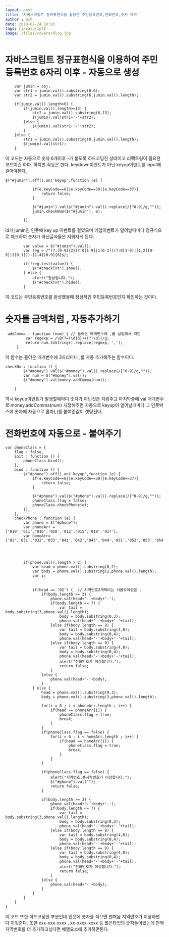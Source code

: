 ```yaml
---
layout: post
title: '자바스크립트 정규표현식을 활용한 주민등록번호,전화번호,숫자 체크'
author : 효준
date: 2018-07-24 10:03
tags: [javascript]
image: /files/covers/blog.jpg
---
```


# 자바스크립트 정규표현식을 이용하여 주민등록번호 6자리 이후 - 자동으로 생성


        var jumin = obj;
        var str1 = jumin.val().substring(0,6);
        var str2 = jumin.val().substring(6,jumin.val().length);

        if(jumin.val().length>6) {
            if(jumin.val().length>=13) {
                str2 = jumin.val().substring(6,13);
                $(jumin).val(str1+'-'+str2);
            }else {
                $(jumin).val(str1+'-'+str2);
            }
        }else {
            str1 = jumin.val().substring(0,jumin.val().length);
            $(jumin).val(str1);
        }

이 코드는 자동으로 숫자 6개이후 -가 붙도록 하드코딩한 상태이고 리팩토링이 필요한 코드이긴 하다.
하지만 작동은 한다.
keydown이벤트가 아닌 keyup이벤트를 input에 걸어야한다.

    $("#jumin").off().on('keyup',function (e) {

                if(e.keyCode==8||e.keyCode==39||e.keyCode==37){
                    return false;
                }

                $("#jumin").val($("#jumin").val().replace(/[^0-9]/g,""));
                jumin.checkNum($("#jumin"), e);

            });

id가 jumin인 인풋에 key up 이벤트를 걸었으며 키업이벤트가 일어날때마다 정규식으로 체크하여 숫자가 아닌글자들은
지워지게 된다.

            var value = $("#jumin").val();
            var reg = /^(?:[0-9]{2}(?:0[1-9]|1[0-2])(?:0[1-9]|[1,2][0-9]|3[0,1]))-[1-4][0-9]{6}$/;

            if(!reg.test(value)) {
                $("#checkTxt").show();
            } else {
                alert("정상입니다.");
                $("#checkTxt").hide();
            }

이 코드는 주민등록번호를 완성했을때 정상적인 주민등록번호인지 확인하는 것이다.

# 숫자를 금액처럼 , 자동추가하기

     addComma : function (num) { // 들어온 매개변수에 ,를 삽입해서 리턴
             var regexp = /\B(?=(\d{3})+(?!\d))/g;
             return num.toString().replace(regexp, ',');
         }

 이 함수는 들어온 매개변수에 3자리마다 ,를 자동 추가해주는 함수이다.

    checkNm : function () {
            $("#money").val($("#money").val().replace(/[^0-9]/g,""));
            var num = $("#money").val();
            $("#money").val(money.addComma(num));

        }
역시 keyup이벤트가 발생할때마다 숫자가 아닌것은 지워주고 마지막줄에 val 매개변수로 money.addComma(num)
지정해주면 자동으로 keyup이 일어날때마다 그 인풋박스에 숫자에 자동으로 콤마(,)를 붙여준값이 셋팅된다.

# 전화번호에 자동으로 - 붙여주기

    var phoneClass = {
        flag : false,
        init : function () {
            phoneClass.bind();
        },
        bind : function () {
            $("#phone").off().on('keyup',function (e) {
                if(e.keyCode==8||e.keyCode==39||e.keyCode==37){
                    return false;
                }

                $("#phone").val($("#phone").val().replace(/[^0-9]/g,""));
                phoneClass.flag = false;
                phoneClass.checkPhone(e);
            });
        },
        checkPhone : function (e) {
            var phone = $("#phone");
            var phoneArr = ['010','011','016','018','012','015','019','017'];
            var homeArr=['02','031','032','033','041','042','043','044','051','052','053','054','055','061','062','063','064'];




            if(phone.val().length > 2) {
                var head = phone.val().substring(0,2);
                var body = phone.val().substring(2,phone.val().length);
                var i;


                if(head == '02') {  // 지역번호2개짜리는 서울밖에없음 .
                    if(body.length >= 3) {
                        phone.val(head+'-'+body+'-');
                        if(body.length <= 7) {
                            var tail = body.substring(3,phone.val().length);
                            body = body.substring(0,3);
                            phone.val(head+'-'+body+'-'+tail);
                        }else if(body.length == 8) {
                            var tail = body.substring(4,8);
                            body = body.substring(0,4);
                            phone.val(head+'-'+body+'-'+tail);
                        }else if(body.length == 9) {
                            var tail = body.substring(4,8);
                            body = body.substring(0,4);
                            phone.val(head+'-'+body+'-'+tail);
                            alert("전화번호가 이상합니다.");
                            return false;
                        }
                    }else {
                        phone.val(head+'-'+body);
                    }
                } else {
                    head = phone.val().substring(0,3);
                    body = phone.val().substring(3,phone.val().length);

                    for(i = 0 ; i < phoneArr.length ; i++) {
                        if(head == phoneArr[i]) {
                            phoneClass.flag = true;
                            break;
                        }
                    }
                    if(phoneClass.flag == false) {
                        for(i = 0 ; i < homeArr.length ; i++) {
                            if(head == homeArr[i]) {
                                phoneClass.flag = true;
                                break;
                            }
                        }
                    }

                    if(phoneClass.flag == false) {
                        alert("지역번호,폰시작번호가 이상합니다.");
                        $("#phone").val("");
                        return false;
                    }

                    if(body.length >= 3) {
                        phone.val(head+'-'+body+'-');
                        if(body.length <= 7) {
                            var tail = body.substring(3,phone.val().length);
                            body = body.substring(0,3);
                            phone.val(head+'-'+body+'-'+tail);
                        }else if(body.length == 8) {
                            var tail = body.substring(4,8);
                            body = body.substring(0,4);
                            phone.val(head+'-'+body+'-'+tail);
                        }else if(body.length == 9) {
                            var tail = body.substring(4,8);
                            body = body.substring(0,4);
                            phone.val(head+'-'+body+'-'+tail);
                            alert("전화번호가 이상합니다.");
                            return false;
                        }
                    }else {
                        phone.val(head+'-'+body);
                    }
                }
            }
        }
    }

이 코드 또한 하드코딩한 부분인데 인풋에 숫자를 적으면 맨처음 지역번호가 이상하면 다 지워준다.
또한 xxx-xxx-xxxx , xx-xxxx-xxxx 등 많은타입의 숫자들이있는데 만약 지역번호를 더 추가하고싶다면 배열요소에
추가하면된다.
